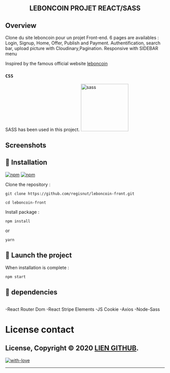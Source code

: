 <h2 align="center">LEBONCOIN PROJET <strong>REACT/SASS</strong></h2>

<!-- <p align="center">
<img alt="gif" src="https://github.com/Regisnut/leboncoin.front/blob/master/assets/Kapture.gif" width="1000">
</p> -->


## Overview

Clone du site leboncoin pour un projet Front-end.
6 pages are availables : Login, Signup, Home, Offer, Publish and Payment.
Authentification, search bar, upload picture with Cloudinary,Pagination.
Responsive with SIDEBAR menu

Inspired by the famous official website [leboncoin](https://www.leboncoin.fr)


### `CSS`
SASS has been used in this project.
<img
		width="150"
		alt="sass"
		src="https://github.com/Regisnut/leboncoin-front/blob/master/assets/sass.png">

## Screenshots
<!-- <p align="center">
<img
		width="210"
		alt="Capture 1"
		src="https://github.com/Regisnut/hello-next/blob/master/assets/capture1.png">
<img
		width="210"
		alt="Capture 2"
		src="https://github.com/Regisnut/hello-next/blob/master/assets/capture2.png">
<img
		width="210"
		alt="Capture 3"
		src="https://github.com/Regisnut/hello-next/blob/master/assets/capture3.png">
</p> -->

## 🌱 Installation
[![npm](https://img.shields.io/npm/v/styled-media-query.svg)]()
[![npm](https://img.shields.io/npm/l/styled-media-query.svg)]()

Clone the repository :

```
git clone https://github.com/regisnut/leboncoin-front.git 

cd leboncoin-front
```

Install package :

```
npm install
```
or
```
yarn
```

## 🍃 Launch the project
When installation is complete :

```
npm start
```

## 🌼 dependencies

######

-React Router Dom
-React Stripe Elements
-JS Cookie
-Axios
-Node-Sass

######

# License contact

License, Copyright © 2020 [LIEN GITHUB](https://github.com/regisnut).
---

[![with-love](https://img.shields.io/badge/made%20with-%F0%9F%92%8C-red.svg)](https://github.com/regisnut/leboncoin-front)

---